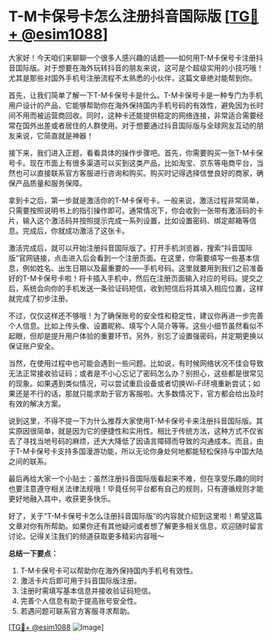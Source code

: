 # T-M卡保号卡怎么注册抖音国际版 [[TG💪+ @esim1088](https://t.me/s/esim1088)]

大家好！今天咱们来聊聊一个很多人感兴趣的话题——如何用T-M卡保号卡注册抖音国际版。对于想要在海外玩转抖音的朋友来说，这可是个超级实用的小技巧哦！尤其是那些对国外手机号注册流程不太熟悉的小伙伴，这篇文章绝对能帮到你。

首先，让我们简单了解一下T-M卡保号卡是什么。T-M卡保号卡是一种专门为手机用户设计的产品，它能够帮助你在海外保持国内手机号码的有效性，避免因为长时间不用而被运营商回收。同时，这种卡还能提供稳定的网络连接，非常适合需要经常在国外出差或者居住的人群使用。对于想要通过抖音国际版与全球网友互动的朋友来说，它简直就是神器！

接下来，我们进入正题，看看具体的操作步骤吧。首先，你需要购买一张T-M卡保号卡。现在市面上有很多渠道可以买到这类产品，比如淘宝、京东等电商平台，当然也可以直接联系官方客服进行咨询和购买。购买时记得选择信誉良好的商家，确保产品质量和服务保障。

拿到卡之后，第一步就是激活你的T-M卡保号卡。一般来说，激活过程非常简单，只需要按照说明书上的指引操作即可。通常情况下，你会收到一张带有激活码的卡片，输入这个激活码并按照提示完成一系列设置，比如设置密码、绑定邮箱等信息。完成后，你就成功激活了这张卡。

激活完成后，就可以开始注册抖音国际版了。打开手机浏览器，搜索“抖音国际版”官网链接，点击进入后会看到一个注册页面。在这里，你需要填写一些基本信息，例如姓名、出生日期以及最重要的——手机号码。这里就要用到我们之前准备好的T-M卡保号卡啦！将卡插入手机中，然后在注册页面输入对应的号码。提交之后，系统会向你的手机发送一条验证码短信，收到短信后将其填入相应位置，这样就完成了初步注册。

不过，仅仅这样还不够哦！为了确保账号的安全性和稳定性，建议你再进一步完善个人信息。比如上传头像、设置昵称、填写个人简介等等。这些小细节虽然看似不起眼，但却是提升用户体验的重要环节。另外，别忘了设置强密码，并定期更换以保证账户安全。

当然，在使用过程中也可能会遇到一些问题。比如说，有时候网络状况不佳会导致无法正常接收验证码；或者是不小心忘记了密码怎么办？别担心，这些都是很常见的现象。如果遇到类似情况，可以尝试重启设备或者切换Wi-Fi环境重新尝试；如果还是不行的话，那就只能求助于官方客服啦。大多数情况下，官方都会给出及时有效的解决方案。

说到这里，不得不提一下为什么推荐大家使用T-M卡保号卡来注册抖音国际版。其实原因很简单，就是因为它的便捷性和实用性。相比于传统方法，这种方式不仅省去了寻找当地号码的麻烦，还大大降低了因语言障碍而导致的沟通成本。而且，由于T-M卡保号卡支持多国漫游功能，所以无论你身处何地都能轻松保持与中国大陆之间的联系。

最后再给大家一个小贴士：虽然注册抖音国际版看起来不难，但在享受乐趣的同时也要注意遵守相关法律法规哦！毕竟任何平台都有自己的规则，只有遵循规则才能更好地融入其中，收获更多快乐。

好了，关于“T-M卡保号卡怎么注册抖音国际版”的内容就介绍到这里啦！希望这篇文章对你有所帮助。如果你还有其他疑问或者想了解更多相关信息，欢迎随时留言讨论。记得关注我们的频道获取更多精彩内容哦～

**总结一下要点：**
1. T-M卡保号卡可以帮助你在海外保持国内手机号有效性。
2. 激活卡片后即可用于抖音国际版注册。
3. 注册时需填写基本信息并接收验证码短信。
4. 完善个人信息有助于提高账号安全性。
5. 若遇问题可联系官方客服寻求帮助。

[[TG💪+ @esim1088](https://t.me/s/esim1088) ![Image](https://i.postimg.cc/4NQfJmqS/Snipaste-2025-05-13-00-14-12.png)]